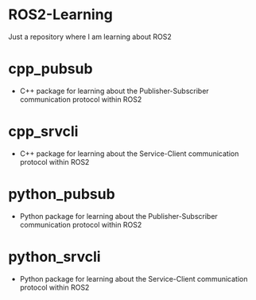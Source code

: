 # ROS2-Learning

Just a repository where I am learning about ROS2

# cpp_pubsub
- C++ package for learning about the Publisher-Subscriber communication protocol within ROS2

# cpp_srvcli
- C++ package for learning about the Service-Client communication protocol within ROS2

# python_pubsub
- Python package for learning about the Publisher-Subscriber communication protocol within ROS2

# python_srvcli
- Python package for learning about the Service-Client communication protocol within ROS2
